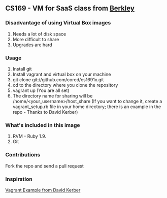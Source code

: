 ## CS169 - VM for SaaS class from [Berkley](https://www.edx.org/school/uc%20berkeleyx/allcourses)

### Disadvantage of using Virtual Box images
1. Needs a lot of disk space
2. More difficult to share
3. Upgrades are hard

### Usage
1. Install git
2. Install vagrant and virtual box on your machine 
3. git clone git://github.com/cored/cs1691x.git 
4. cd to the directory where you clone the repository
5. vagrant up (You are all set)
6. The directory name for sharing will be /home/<your_username>/host_share (If you want to change it, create a vagrant_setup.rb file in your home directory; there
is an example in the repo - Thanks to David Kerber)

### What's included in this image
1. RVM - Ruby 1.9.
2. Git

### Contributions
Fork the repo and send a pull request 

### Inspiration
[Vagrant Example from David Kerber](https://github.com/davekerber/vagrant-example)
